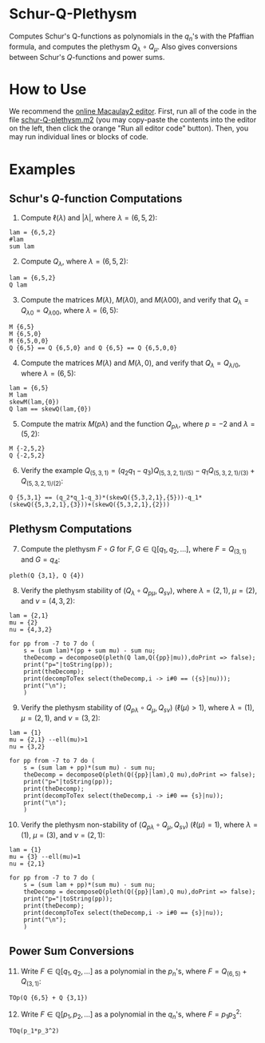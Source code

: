 # Schur-Q-Plethysm
Computes Schur's Q-functions as polynomials in the $q_n$'s with the Pfaffian formula, and computes the plethysm $Q_\lambda\circ Q_\mu$. Also gives conversions between Schur's $Q$-functions and power sums.

# How to Use

We recommend the [online Macaulay2 editor](https://www.unimelb-macaulay2.cloud.edu.au/#editor).
First, run all of the code in the file [schur-Q-plethysm.m2](https://github.com/j-graf/Schur-Q-Plethysm/blob/main/schur-Q_plethysm.m2) (you may copy-paste the contents into the editor on the left, then click the orange "Run all editor code" button).
Then, you may run individual lines or blocks of code.

# Examples

## Schur's $Q$-function Computations

1. Compute $\ell(\lambda)$ and $|\lambda|$, where $\lambda=(6,5,2)$:
```
lam = {6,5,2}
#lam
sum lam
```

2. Compute $Q_{\lambda}$, where $\lambda=(6,5,2)$:
```
lam = {6,5,2}
Q lam
```

3. Compute the matrices $M(\lambda)$, $M(\lambda0)$, and $M(\lambda00)$, and verify that $Q_\lambda=Q_{\lambda0}=Q_{\lambda00}$, where $\lambda=(6,5)$:
```
M {6,5}
M {6,5,0}
M {6,5,0,0}
Q {6,5} == Q {6,5,0} and Q {6,5} == Q {6,5,0,0}
```

4. Compute the matrices $M(\lambda)$ and $M(\lambda,0)$, and verify that $Q_\lambda=Q_{\lambda/0}$, where $\lambda=(6,5)$:
```
lam = {6,5}
M lam
skewM(lam,{0})
Q lam == skewQ(lam,{0})
```

5. Compute the matrix $M(p\lambda)$ and the function $Q_{p\lambda}$, where $p=-2$ and $\lambda=(5,2)$:
```
M {-2,5,2}
Q {-2,5,2}
```

6. Verify the example $Q_{(5,3,1)}=(q_2q_1-q_3)Q_{(5,3,2,1)/(5)}-q_1Q_{(5,3,2,1)/(3)}+Q_{(5,3,2,1)/(2)}$:
```
Q {5,3,1} == (q_2*q_1-q_3)*(skewQ({5,3,2,1},{5}))-q_1*(skewQ({5,3,2,1},{3}))+(skewQ({5,3,2,1},{2}))
```

## Plethysm Computations

7. Compute the plethysm $F\circ G$ for $F,G\in\mathbb{Q}[q_1,q_2,\ldots]$, where $F=Q_{(3,1)}$ and $G=q_4$:
```
pleth(Q {3,1}, Q {4})
```

8. Verify the plethysm stability of $(Q_\lambda\circ Q_{p\mu},Q_{s\nu})$, where $\lambda=(2,1)$, $\mu=(2)$, and $\nu=(4,3,2)$:
```
lam = {2,1}
mu = {2}
nu = {4,3,2}

for pp from -7 to 7 do (
    s = (sum lam)*(pp + sum mu) - sum nu;
    theDecomp = decomposeQ(pleth(Q lam,Q({pp}|mu)),doPrint => false);
    print("p="|toString(pp));
    print(theDecomp);
    print(decompToTex select(theDecomp,i -> i#0 == ({s}|nu)));
    print("\n");
    )
```

9. Verify the plethysm stability of $(Q_{p\lambda}\circ Q_{\mu},Q_{s\nu})$ ($\ell(\mu)>1$), where $\lambda=(1)$, $\mu=(2,1)$, and $\nu=(3,2)$:
```
lam = {1}
mu = {2,1} --ell(mu)>1
nu = {3,2}

for pp from -7 to 7 do (
    s = (sum lam + pp)*(sum mu) - sum nu;
    theDecomp = decomposeQ(pleth(Q({pp}|lam),Q mu),doPrint => false);
    print("p="|toString(pp));
    print(theDecomp);
    print(decompToTex select(theDecomp,i -> i#0 == {s}|nu));
    print("\n");
    )
```

10. Verify the plethysm non-stability of $(Q_{p\lambda}\circ Q_{\mu},Q_{s\nu})$ ($\ell(\mu)=1$), where $\lambda=(1)$, $\mu=(3)$, and $\nu=(2,1)$:
```
lam = {1}
mu = {3} --ell(mu)=1
nu = {2,1}

for pp from -7 to 7 do (
    s = (sum lam + pp)*(sum mu) - sum nu;
    theDecomp = decomposeQ(pleth(Q({pp}|lam),Q mu),doPrint => false);
    print("p="|toString(pp));
    print(theDecomp);
    print(decompToTex select(theDecomp,i -> i#0 == {s}|nu));
    print("\n");
    )
```

## Power Sum Conversions

11. Write $F\in\mathbb{Q}[q_1,q_2,\ldots]$ as a polynomial in the $p_n$'s, where $F=Q_{(6,5)}+Q_{(3,1)}$:
```
TOp(Q {6,5} + Q {3,1})
```

12. Write $F\in\mathbb{Q}[p_1,p_2,\ldots]$ as a polynomial in the $q_n$'s, where $F=p_1p_3^2$:
```
TOq(p_1*p_3^2)
```
